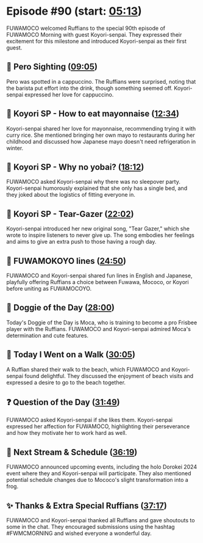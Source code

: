 # Episode #90 (start: [05:13](https://youtu.be/gCYXKgYcFmk?t=05m13s))

FUWAMOCO welcomed Ruffians to the special 90th episode of FUWAMOCO Morning with guest Koyori-senpai. They expressed their excitement for this milestone and introduced Koyori-senpai as their first guest.

## 👀 Pero Sighting ([09:05](https://youtu.be/gCYXKgYcFmk?t=09m05s))

Pero was spotted in a cappuccino. The Ruffians were surprised, noting that the barista put effort into the drink, though something seemed off. Koyori-senpai expressed her love for cappuccino.

## 🧪 Koyori SP - How to eat mayonnaise ([12:34](https://youtu.be/gCYXKgYcFmk?t=12m34s))

Koyori-senpai shared her love for mayonnaise, recommending trying it with curry rice. She mentioned bringing her own mayo to restaurants during her childhood and discussed how Japanese mayo doesn't need refrigeration in winter.

## 🧪 Koyori SP - Why no yobai? ([18:12](https://youtu.be/gCYXKgYcFmk?t=18m12s))

FUWAMOCO asked Koyori-senpai why there was no sleepover party. Koyori-senpai humorously explained that she only has a single bed, and they joked about the logistics of fitting everyone in.

## 🧪 Koyori SP - Tear-Gazer ([22:02](https://youtu.be/gCYXKgYcFmk?t=22m02s))

Koyori-senpai introduced her new original song, "Tear Gazer," which she wrote to inspire listeners to never give up. The song embodies her feelings and aims to give an extra push to those having a rough day.

## 📒 FUWAMOKOYO lines ([24:50](https://youtu.be/gCYXKgYcFmk?t=24m50s))

FUWAMOCO and Koyori-senpai shared fun lines in English and Japanese, playfully offering Ruffians a choice between Fuwawa, Mococo, or Koyori before uniting as FUWAMOCOYO.

## 🐶 Doggie of the Day ([28:00](https://youtu.be/gCYXKgYcFmk?t=28m00s))

Today's Doggie of the Day is Moca, who is training to become a pro Frisbee player with the Ruffians. FUWAMOCO and Koyori-senpai admired Moca's determination and cute features.

## 🚶 Today I Went on a Walk ([30:05](https://youtu.be/gCYXKgYcFmk?t=30m05s))

A Ruffian shared their walk to the beach, which FUWAMOCO and Koyori-senpai found delightful. They discussed the enjoyment of beach visits and expressed a desire to go to the beach together.

## ❓ Question of the Day ([31:49](https://youtu.be/gCYXKgYcFmk?t=31m49s))

FUWAMOCO asked Koyori-senpai if she likes them. Koyori-senpai expressed her affection for FUWAMOCO, highlighting their perseverance and how they motivate her to work hard as well.

## 📅 Next Stream & Schedule ([36:19](https://youtu.be/gCYXKgYcFmk?t=36m19s))

FUWAMOCO announced upcoming events, including the holo Dorokei 2024 event where they and Koyori-senpai will participate. They also mentioned potential schedule changes due to Mococo's slight transformation into a frog.

## ✨ Thanks & Extra Special Ruffians ([37:17](https://youtu.be/gCYXKgYcFmk?t=37m17s))

FUWAMOCO and Koyori-senpai thanked all Ruffians and gave shoutouts to some in the chat. They encouraged submissions using the hashtag #FWMCMORNING and wished everyone a wonderful day.

